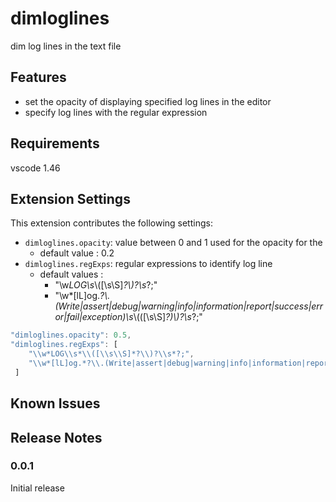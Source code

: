 # dimloglines

dim log lines in the text file

## Features

* set the opacity of displaying specified log lines in the editor
* specify log lines with the regular expression

## Requirements

vscode 1.46

## Extension Settings

This extension contributes the following settings:

* `dimloglines.opacity`: value between 0 and 1 used for the opacity for the
	* default value : 0.2
* `dimloglines.regExps`: regular expressions to identify log line
	* default values :
		* "\\w*LOG\\s*\\([\\s\\S]*?\\)?\\s*?;"
		* "\\w*[lL]og.*?\\.(Write|assert|debug|warning|info|information|report|success|error|fail|exception)\\s*\\(([\\s\\S]*?)\\)?\\s*?;"

``` javascript
"dimloglines.opacity": 0.5,
"dimloglines.regExps": [
	"\\w*LOG\\s*\\([\\s\\S]*?\\)?\\s*?;",
	"\\w*[lL]og.*?\\.(Write|assert|debug|warning|info|information|report|success|error|fail|exception)\\s*\\(([\\s\\S]*?)\\)?\\s*?;"
 ]
```

## Known Issues


## Release Notes

### 0.0.1

Initial release
